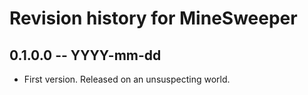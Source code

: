 # Revision history for MineSweeper

## 0.1.0.0 -- YYYY-mm-dd

* First version. Released on an unsuspecting world.
